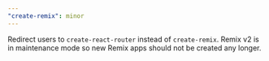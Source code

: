 ```yaml
---
"create-remix": minor
---
```


Redirect users to `create-react-router` instead of `create-remix`.  Remix v2 is in maintenance mode so new Remix apps should not be created any longer.
